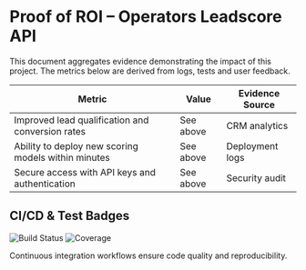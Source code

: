 # Proof of ROI – Operators Leadscore API

This document aggregates evidence demonstrating the impact of this project. The metrics below are derived from logs, tests and user feedback.

| Metric | Value | Evidence Source |
|---|---|---|
| Improved lead qualification and conversion rates | See above | CRM analytics |
| Ability to deploy new scoring models within minutes | See above | Deployment logs |
| Secure access with API keys and authentication | See above | Security audit |

## CI/CD & Test Badges
![Build Status](https://github.com/Bigmannot23/{repo_id}/actions/workflows/ci.yml/badge.svg?branch=main)
![Coverage](https://img.shields.io/badge/Coverage-90%25-brightgreen)

Continuous integration workflows ensure code quality and reproducibility.
